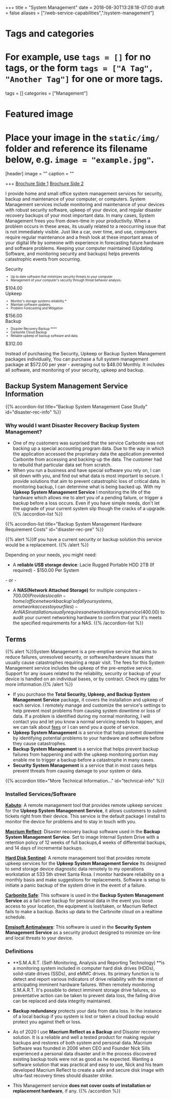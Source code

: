 +++
title = "System Management"
date = 2018-08-30T13:28:18-07:00
draft = false
aliases = ["/web-service-capabilities","/system-management"]
# Tags and categories
# For example, use `tags = []` for no tags, or the form `tags = ["A Tag", "Another Tag"]` for one or more tags.
tags = []
categories = ["Management"]

# Featured image
# Place your image in the `static/img/` folder and reference its filename below, e.g. `image = "example.jpg"`.
[header]
image = ""
caption = ""

+++
[Brochure Side 1](/img/packages/system-management/srl-broshure-system-mangement-services1.png)
[Brochure Side 2](/img/packages/system-management/srl-broshure-system-mangement-services2.png)

I provide home and small office system management services for security, backup and maintenance of your computer, or computers. System Management services include monitoring and maintenance of your devices with robust security software, upkeep of your device, and regular disaster recovery backups of your most important data. In many cases, System Management frees you from down-time in your productivity. When a problem occurs in these areas, its usually related to a reoccurring issue that is not immediately visible. Just like a car, over time, and use, computers require regular maintenance and a fresh look at these important areas of your digital life by someone with experience in forecasting future hardware and software problems. Keeping your computer maintained (Updating Software, and monitoring security and backups) helps prevents catastrophic events from occurring.

<div class="divResTable divResTable--3cols divResTable--collapse">
  <div class="divResTableCell divResTableHeading" style="order: 1;">Security</div>
  <div class="divResTableCell" style="order: 2;">
  <ul style="text-align: left; font-size: 0.7em;">
    <li>Up to date software that minimizes security threats to your computer</li>
    <li>Management of your computer's security through threat behavior analysis.</li>
  </ul>
  <div class="divResTableFoot">$104.00</div>
  </div>
    <div class="divResTableCell divResTableHeading" style="order: 1;">Upkeep</div>
    <div class="divResTableCell" style="order: 2;">
  <ul style="text-align: left; font-size: 0.7em;">
    <li>Monitor's storage systems reliability *</li>
    <li>Maintain software updates.</li>
    <li>Problem Forecasting and Mitigation</li>
  </ul>
  <div class="divResTableFoot">$156.00</div>
    </div>
  <div class="divResTableCell divResTableHeading" style="order: 1;">Backup</div>
  <div class="divResTableCell" style="order: 2;">
  <ul style="text-align: left; font-size: 0.7em;">
    <li>Disaster Recovery Backup ****</li>
    <li>Carbonite Cloud Backup</li>
    <li>Reliable upkeep of backup software and data.</li>
  </ul>
  <div class="divResTableFoot">$312.00</div>
  </div>
</div>

Instead of purchasing the Security, Upkeep or Backup System Management packages individually, You can purchase a full system management package at $572.00 per year - averaging out to $48.00 Monthly. It includes all software, and monitoring of your security, upkeep and backup.

## Backup System Management Service Information

{{% accordion-list title="Backup System Management Case Study" id="disaster-rec-info"  %}}
### Why would I want Disaster Recovery Backup System Management?
- One of my customers was surprised that the service Carbonite was not backing up a special accounting program data. Due to the way in which the application accessed the proprietary data the application prevented Carbonite from accessing and backing-up the data. The customer had to rebuild that particular data set from scratch.
- When you run a business and have special software you rely on, I can sit down with you, and find out what data is most important to secure. I provide solutions that aim to prevent catastrophic loss of critical data. In monitoring backup, I can determine what is being backed up. With my **Upkeep System Management Service** I monitoring the life of the hardware which allows me to alert you of a pending failure, or trigger a backup before a loss occurs. Even if you have simple needs, don't let the upgrade of your current system slip though the cracks of a upgrade.
{{% /accordion-list %}}

{{% accordion-list title="Backup System Management Hardware Requirement Costs" id="disaster-rec-pre"  %}}

{{% alert %}}If you have a current security or backup solution this service would be a replacement. {{% /alert %}}

Depending on your needs, you might need:

- A **reliable USB storage device**: Lacie Rugged Portable HDD 2TB (If required) - $150.00 Per System

\- or -     

- A **NAS(Network Attached Storage)** for multiple computers - $700.00 (Provides local in-home/office network backup's of all your systems, or network access to your files) - An NAS installation usually requires a network site survey service ($400.00) to audit your current networking hardware to confirm that your it's meets the specified requirements for a NAS.
{{% /accordion-list %}}


## Terms

{{% alert %}}System Management is a pre-emptive service that aims to reduce failures, unresolved security, or software/hardware issues that usually cause catastrophes requiring a repair visit. The fees for this System Management service includes the upkeep of the pre-emptive service. Support for any issues related to the reliability, security or backup of your device is handled on an individual bases, or by contract. Check my [rates](/#rates) for more information.{{% /alert %}}

- If you purchase the **Total Security, Upkeep, and Backup System Management Service** package, it covers the installation and upkeep of each service. I remotely manage and customize the service's settings to help prevent most problems from causing system downtime or loss of data. If a problem is identified during my normal monitoring, I will contact you and let you know a normal servicing needs to happen, and we can talk about [fees](/#rates) or I can send you a quote of service. 
- **Upkeep System Management** is a service that helps prevent downtime by identifying potential problems to your hardware and software before they cause catastrophes.
- **Backup System Management** is a service that helps prevent backup failures from happening and with the upkeep monitoring portion may enable me to trigger a backup before a catastrophe in many cases.
- **Security System Management** is a service that in most cases helps prevent threats from causing damage to your system or data.

{{% accordion title="More Technical Information..." id="technical-info" %}}

### Installed Services/Software

**[Kabuto](https://www.repairtechsolutions.com/kabuto/)**: A remote management tool that provides remote upkeep services for the **Upkeep System Management Service**, it allows customers to submit tickets right from their device. This service is the default package I install to monitor the device for problems and to stay in touch with you.

**[Macrium Reflect](https://www.macrium.com/)**: Disaster recovery backup software used in the **Backup System Management Service**. Set to image Internal System Drive with a retention policy of 12 weeks of full backups,4 weeks of differential backups, and 14 days of incremental backups.

**[Hard Disk Sentinel](https://www.hdsentinel.com/)**: A remote management tool that provides remote upkeep services for the **Upkeep System Management Service** Its designed to send storage device diagnostic data remotely to my operations workstation at 533 5th street Santa Rosa. I monitor hardware reliability on a monthly basis and make suggestions for replacements. Software is setup to initiate a panic backup of the system drive in the event of a failure.

**[Carbonite Safe](https://www.carbonite.com/)**: This software is used in the **Backup System Management Service** as a fail-over backup for personal data in the event you loose access to your location, the equipment is lost/taken, or Macrium Reflect fails to make a backup. Backs up data to the Carbnoite cloud on a realtime schedule.

**[Emsisoft Antimalware](https://www.carbonite.com/)**: This software is used in the **Security System Management Service** as a security product designed to minimize on-line and local threats to your device.
	
### Definitions

- **S.M.A.R.T. (Self-Monitoring, Analysis and Reporting Technology) **is a monitoring system included in computer hard disk drives (HDDs), solid-state drives (SSDs), and eMMC drives. Its primary function is to detect and report various indicators of drive reliability with the intent of anticipating imminent hardware failures. When remotely monitoring S.M.A.R.T. It's possible to detect imminent storage drive failures, so preventative action can be taken to prevent data loss, the failing drive can be replaced and data integrity maintained. 

- **Backup redundancy** protects your data from data loss. In the instance of a local backup if you system is lost or taken a cloud backup would protect you against theft or loss.


- As of 2020 I use **Macrium Reflect as a Backup** and Disaster recovery solution. It is a reliable and well a tested product for making regular backups and restores of both system and personal data. Macrium Software was founded in 2006 when CEO and Founder Nick Sills experienced a personal data disaster and in the process discovered existing backup tools were not as good as he expected. Wanting a software solution that was practical and easy to use, Nick and his team developed Macrium Reflect to create a safe and secure disk image with ultra-fast recovery times should disaster strike.

- This Management service **does not cover costs of installation or replacement hardware**, if any.
{{% /accordion %}}
